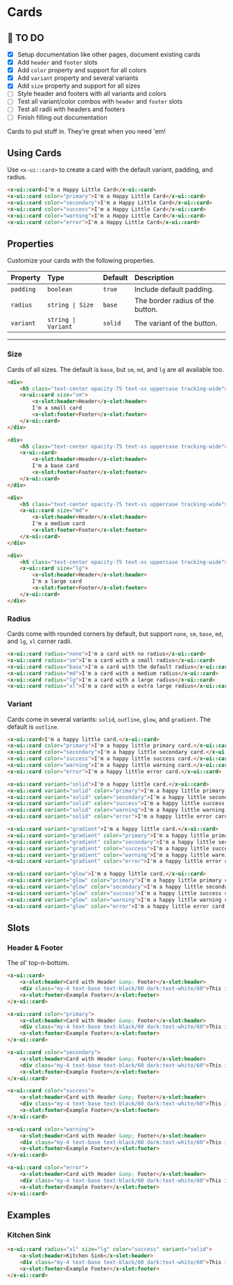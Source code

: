 # Cards
## 🚧 TO DO
- [x] Setup documentation like other pages, document existing cards
- [x] Add `header` and `footer` slots
- [x] Add `color` property and support for all colors
- [x] Add `variant` property and several variants
- [x] Add `size` property and support for all sizes
- [ ] Style header and footers with all variants and colors
- [ ] Test all variant/color combos with `header` and `footer` slots
- [ ] Test all radii with headers and footers
- [ ] Finish filling out documentation

Cards to put stuff in. They're great when you need 'em!

## Using Cards

Use `<x-ui::card>` to create a card with the default variant, padding, and radius.

```html +demo previewClasses={space-y-5}
<x-ui::card>I'm a Happy Little Card</x-ui::card>
<x-ui::card color="primary">I'm a Happy Little Card</x-ui::card>
<x-ui::card color="secondary">I'm a Happy Little Card</x-ui::card>
<x-ui::card color="success">I'm a Happy Little Card</x-ui::card>
<x-ui::card color="warning">I'm a Happy Little Card</x-ui::card>
<x-ui::card color="error">I'm a Happy Little Card</x-ui::card>
```

## Properties

Customize your cards with the following properties.

| Property | Type | Default | Description |
|:---|:---|:---|:---|
| `padding` | `boolean` | `true` | Include default padding. |
| `radius` | `string \| Size` | `base` | The border radius of the button. |
| `variant` | `string \| Variant` | `solid` | The variant of the button. |

---

### Size

Cards of all sizes. The default is `base`, but `sm`, `md`, and `lg` are all available too.

```html +demo title={Card Sizing} previewClasses={space-y-5}
<div>
    <h5 class="text-center opacity-75 text-xs uppercase tracking-wide">SM Sizing</h5>
    <x-ui::card size="sm">
        <x-slot:header>Header</x-slot:header>
        I'm a small card
        <x-slot:footer>Footer</x-slot:footer>
    </x-ui::card>
</div>

<div>
    <h5 class="text-center opacity-75 text-xs uppercase tracking-wide">Base Sizing</h5>
    <x-ui::card>
        <x-slot:header>Header</x-slot:header>
        I'm a base card
        <x-slot:footer>Footer</x-slot:footer>
    </x-ui::card>
</div>

<div>
    <h5 class="text-center opacity-75 text-xs uppercase tracking-wide">MD Sizing</h5>
    <x-ui::card size="md">
        <x-slot:header>Header</x-slot:header>
        I'm a medium card
        <x-slot:footer>Footer</x-slot:footer>
    </x-ui::card>
</div>

<div>
    <h5 class="text-center opacity-75 text-xs uppercase tracking-wide">LG Sizing</h5>
    <x-ui::card size="lg">
        <x-slot:header>Header</x-slot:header>
        I'm a large card
        <x-slot:footer>Footer</x-slot:footer>
    </x-ui::card>
</div>
```


### ️️Radius

Cards come with rounded corners by default, but support `none`, `sm`, `base`, `md`, and `lg`, `xl` corner radii.

```html +demo title={Card Radius} previewClasses={space-y-5}
<x-ui::card radius="none">I'm a card with no radius</x-ui::card>
<x-ui::card radius="sm">I'm a card with a small radius</x-ui::card>
<x-ui::card radius="base">I'm a card with the default radius</x-ui::card>
<x-ui::card radius="md">I'm a card with a medium radius</x-ui::card>
<x-ui::card radius="lg">I'm a card with a large radius</x-ui::card>
<x-ui::card radius="xl">I'm a card with a extra large radius</x-ui::card>
```

### Variant

Cards come in several variants: `solid`, `outline`, `glow`, and `gradient`. The default is `outline`.

```html +demo title={Outline Variant} previewClasses={space-y-3}
<x-ui::card>I'm a happy little card.</x-ui::card>
<x-ui::card color="primary">I'm a happy little primary card.</x-ui::card>
<x-ui::card color="secondary">I'm a happy little secondary card.</x-ui::card>
<x-ui::card color="success">I'm a happy little success card.</x-ui::card>
<x-ui::card color="warning">I'm a happy little warning card.</x-ui::card>
<x-ui::card color="error">I'm a happy little error card.</x-ui::card>
```

```html +demo title={Solid Variant} previewClasses={space-y-3}
<x-ui::card variant="solid">I'm a happy little card.</x-ui::card>
<x-ui::card variant="solid" color="primary">I'm a happy little primary card.</x-ui::card>
<x-ui::card variant="solid" color="secondary">I'm a happy little secondary card.</x-ui::card>
<x-ui::card variant="solid" color="success">I'm a happy little success card.</x-ui::card>
<x-ui::card variant="solid" color="warning">I'm a happy little warning card.</x-ui::card>
<x-ui::card variant="solid" color="error">I'm a happy little error card.</x-ui::card>
```

```html +demo title={Gradient Variant} previewClasses={space-y-3}
<x-ui::card variant="gradient">I'm a happy little card.</x-ui::card>
<x-ui::card variant="gradient" color="primary">I'm a happy little primary card.</x-ui::card>
<x-ui::card variant="gradient" color="secondary">I'm a happy little secondary card.</x-ui::card>
<x-ui::card variant="gradient" color="success">I'm a happy little success card.</x-ui::card>
<x-ui::card variant="gradient" color="warning">I'm a happy little warning card.</x-ui::card>
<x-ui::card variant="gradient" color="error">I'm a happy little error card.</x-ui::card>
```

```html +demo title={Glow Variant} previewClasses={space-y-3}
<x-ui::card variant="glow">I'm a happy little card.</x-ui::card>
<x-ui::card variant="glow" color="primary">I'm a happy little primary card.</x-ui::card>
<x-ui::card variant="glow" color="secondary">I'm a happy little secondary card.</x-ui::card>
<x-ui::card variant="glow" color="success">I'm a happy little success card.</x-ui::card>
<x-ui::card variant="glow" color="warning">I'm a happy little warning card.</x-ui::card>
<x-ui::card variant="glow" color="error">I'm a happy little error card.</x-ui::card>
```


## Slots

### Header & Footer
The ol' top-n-bottom.

```html +demo previewClasses={space-y-5}
<x-ui::card>
    <x-slot:header>Card with Header &amp; Footer</x-slot:header>
    <div class="my-4 text-base text-black/60 dark:text-white/60">This is a card with a header. It lives in our world.</div>
    <x-slot:footer>Example Footer</x-slot:footer>
</x-ui::card>

<x-ui::card color="primary">
    <x-slot:header>Card with Header &amp; Footer</x-slot:header>
    <div class="my-4 text-base text-black/60 dark:text-white/60">This is a card with a header. It lives in our world.</div>
    <x-slot:footer>Example Footer</x-slot:footer>
</x-ui::card>

<x-ui::card color="secondary">
    <x-slot:header>Card with Header &amp; Footer</x-slot:header>
    <div class="my-4 text-base text-black/60 dark:text-white/60">This is a card with a header. It lives in our world.</div>
    <x-slot:footer>Example Footer</x-slot:footer>
</x-ui::card>

<x-ui::card color="success">
    <x-slot:header>Card with Header &amp; Footer</x-slot:header>
    <div class="my-4 text-base text-black/60 dark:text-white/60">This is a card with a header. It lives in our world.</div>
    <x-slot:footer>Example Footer</x-slot:footer>
</x-ui::card>

<x-ui::card color="warning">
    <x-slot:header>Card with Header &amp; Footer</x-slot:header>
    <div class="my-4 text-base text-black/60 dark:text-white/60">This is a card with a header. It lives in our world.</div>
    <x-slot:footer>Example Footer</x-slot:footer>
</x-ui::card>

<x-ui::card color="error">
    <x-slot:header>Card with Header &amp; Footer</x-slot:header>
    <div class="my-4 text-base text-black/60 dark:text-white/60">This is a card with a header. It lives in our world.</div>
    <x-slot:footer>Example Footer</x-slot:footer>
</x-ui::card>
```

## Examples

### Kitchen Sink
```html +demo
<x-ui::card radius="xl" size="lg" color="success" variant="solid">
    <x-slot:header>Kitchen Sink</x-slot:header>
    <div class="my-4 text-base text-black/60 dark:text-white/60">This is a card with a header. It lives in our world.</div>
    <x-slot:footer>Example Footer</x-slot:footer>
</x-ui::card>
```

